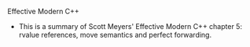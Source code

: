 Effective Modern C++

* This is a summary of Scott Meyers' Effective Modern C++ chapter 5: rvalue references, move semantics and perfect forwarding.
